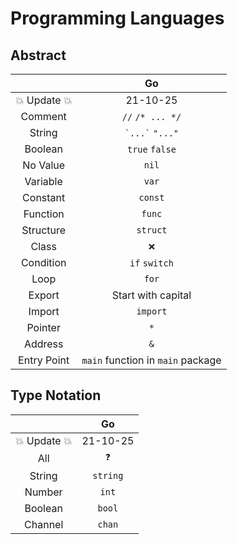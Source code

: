 Programming Languages
=====================

Abstract
--------
|               | Go                                |
|:-------------:|:---------------------------------:|
| 💥 Update 💥 | 21-10-25                          |
| Comment       | `//` `/* ... */`                  |
| String        | `` `...` `` `"..."`               |
| Boolean       | `true` `false`                    |
| No Value      | `nil`                             |
| Variable      | `var`                             |
| Constant      | `const`                           |
| Function      | `func`                            |
| Structure     | `struct`                          |
| Class         | `❌`                             |
| Condition     | `if` `switch`                     |
| Loop          | `for`                             |
| Export        | Start with capital                |
| Import        | `import`                          |
| Pointer       | `*`                               |
| Address       | `&`                               |
| Entry Point   | `main` function in `main` package |

Type Notation
-------------
|               | Go       |
|:-------------:|:--------:|
| 💥 Update 💥 | 21-10-25 |
| All           | `❓`     |
| String        | `string` |
| Number        | `int`    |
| Boolean       | `bool`   |
| Channel       | `chan`   |